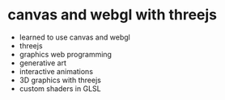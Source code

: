 # canvas and webgl with threejs 

* learned to use canvas and webgl
* threejs
* graphics web programming
* generative art
* interactive animations
* 3D graphics with threejs
* custom shaders in GLSL
